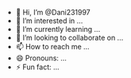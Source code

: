 - 👋 Hi, I’m @Dani231997
- 👀 I’m interested in ...
- 🌱 I’m currently learning ...
- 💞️ I’m looking to collaborate on ...
- 📫 How to reach me ...
- 😄 Pronouns: ...
- ⚡ Fun fact: ...

<!---
Dani231997/Dani231997 is a ✨ special ✨ repository because its `README.md` (this file) appears on your GitHub profile.
You can click the Preview link to take a look at your changes.
---> 
